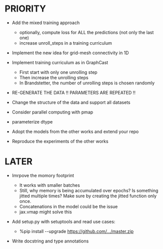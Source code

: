 
# PRIORITY

- Add the mixed training approach
    - optionally, compute loss for ALL the predictions (not only the last one)
    - increase unroll_steps in a training curriculum

- Implement the new idea for grid-mesh connectivity in 1D

- Implement training curriculum as in GraphCast
    - First start with only one unrolling step
    - Then increase the unrolling steps
    - In Brandstetter, the number of unrolling steps is chosen randomly

- RE-GENERATE THE DATA !! PARAMETERS ARE REPEATED !!
- Change the structure of the data and support all datasets

- Consider parallel computing with pmap

- parameterize dtype

- Adopt the models from the other works and extend your repo
- Reproduce the experiments of the other works

# LATER

- Imrpove the momory footprint
    - It works with smaller batches
    - Still, why memory is being accumulated over epochs? Is something jitted multiple times? Make sure by creating the jitted function only once.
    - Concatenations in the model could be the issue
    - jax.vmap might solve this

- Add setup.py with setuptools and read use cases:
    - %pip install --upgrade https://github.com/.../master.zip

- Write docstring and type annotations
